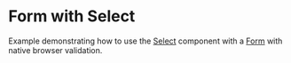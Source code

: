 # Form with Select

Example demonstrating how to use the [Select](https://ariakit.org/components/select) component with a [Form](https://ariakit.org/components/form) with native browser validation.

<a href="./index.tsx" data-playground>
